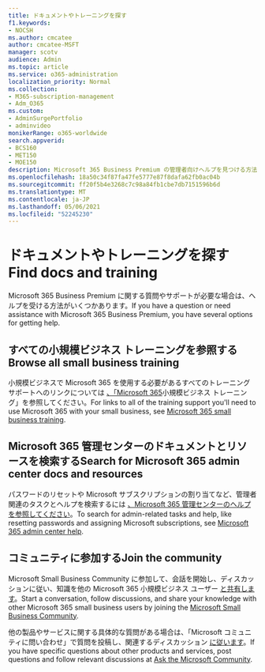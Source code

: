 ```yaml
---
title: ドキュメントやトレーニングを探す
f1.keywords:
- NOCSH
ms.author: cmcatee
author: cmcatee-MSFT
manager: scotv
audience: Admin
ms.topic: article
ms.service: o365-administration
localization_priority: Normal
ms.collection:
- M365-subscription-management
- Adm_O365
ms.custom:
- AdminSurgePortfolio
- adminvideo
monikerRange: o365-worldwide
search.appverid:
- BCS160
- MET150
- MOE150
description: Microsoft 365 Business Premium の管理者向けヘルプを見つける方法について説明します。
ms.openlocfilehash: 18a50c34f87fa47fe5777e87f8dafa62fb0ac04b
ms.sourcegitcommit: ff20f5b4e3268c7c98a84fb1cbe7db7151596b6d
ms.translationtype: MT
ms.contentlocale: ja-JP
ms.lasthandoff: 05/06/2021
ms.locfileid: "52245230"
---
```

# <a name="find-docs-and-training"></a><span data-ttu-id="fde68-103">ドキュメントやトレーニングを探す</span><span class="sxs-lookup"><span data-stu-id="fde68-103">Find docs and training</span></span>

<span data-ttu-id="fde68-104">Microsoft 365 Business Premium に関する質問やサポートが必要な場合は、ヘルプを受ける方法がいくつかあります。</span><span class="sxs-lookup"><span data-stu-id="fde68-104">If you have a question or need assistance with Microsoft 365 Business Premium, you have several options for getting help.</span></span>

## <a name="browse-all-small-business-training"></a><span data-ttu-id="fde68-105">すべての小規模ビジネス トレーニングを参照する</span><span class="sxs-lookup"><span data-stu-id="fde68-105">Browse all small business training</span></span>

<span data-ttu-id="fde68-106">小規模ビジネスで Microsoft 365 を使用する必要があるすべてのトレーニング サポートへのリンクについては [、「Microsoft 365](index.yml)小規模ビジネス トレーニング」を参照してください。</span><span class="sxs-lookup"><span data-stu-id="fde68-106">For links to all of the training support you'll need to use Microsoft 365 with your small business, see [Microsoft 365 small business training](index.yml).</span></span> 

## <a name="search-for-microsoft-365-admin-center-docs-and-resources"></a><span data-ttu-id="fde68-107">Microsoft 365 管理センターのドキュメントとリソースを検索する</span><span class="sxs-lookup"><span data-stu-id="fde68-107">Search for Microsoft 365 admin center docs and resources</span></span>

<span data-ttu-id="fde68-108">パスワードのリセットや Microsoft サブスクリプションの割り当てなど、管理者関連のタスクとヘルプを検索するには [、Microsoft 365 管理センターのヘルプを参照してください](../admin/index.yml)。</span><span class="sxs-lookup"><span data-stu-id="fde68-108">To search for admin-related tasks and help, like resetting passwords and assigning Microsoft subscriptions, see [Microsoft 365 admin center help](../admin/index.yml).</span></span>

## <a name="join-the-community"></a><span data-ttu-id="fde68-109">コミュニティに参加する</span><span class="sxs-lookup"><span data-stu-id="fde68-109">Join the community</span></span>

<span data-ttu-id="fde68-110">Microsoft Small Business Community に参加して、会話を開始し、ディスカッションに従い、知識を他の Microsoft 365 小規模ビジネス ユーザー [と共有します](https://smallbusiness.microsoft.com/)。</span><span class="sxs-lookup"><span data-stu-id="fde68-110">Start a conversation, follow discussions, and share your knowledge with other Microsoft 365 small business users by joining the [Microsoft Small Business Community](https://smallbusiness.microsoft.com/).</span></span>

<span data-ttu-id="fde68-111">他の製品やサービスに関する具体的な質問がある場合は、「Microsoft コミュニティに問い合わせ」で質問を投稿し、関連するディスカッション [に従います](https://answers.microsoft.com)。</span><span class="sxs-lookup"><span data-stu-id="fde68-111">If you have specific questions about other products and services, post questions and follow relevant discussions at [Ask the Microsoft Community](https://answers.microsoft.com).</span></span>